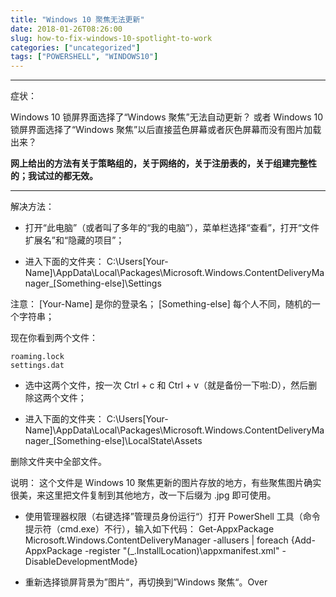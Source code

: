 ```yaml
---
title: "Windows 10 聚焦无法更新"
date: 2018-01-26T08:26:00
slug: how-to-fix-windows-10-spotlight-to-work
categories: ["uncategorized"]
tags: ["POWERSHELL", "WINDOWS10"]
---
```


---

症状：

Windows 10 锁屏界面选择了“Windows 聚焦”无法自动更新？
或者
Windows 10 锁屏界面选择了“Windows 聚焦”以后直接蓝色屏幕或者灰色屏幕而没有图片加载出来？

**网上给出的方法有关于策略组的，关于网络的，关于注册表的，关于组建完整性的；我试过的都无效。**

---

解决方法：

- 打开“此电脑”（或者叫了多年的“我的电脑”），菜单栏选择“查看”，打开“文件扩展名”和“隐藏的项目”；

- 进入下面的文件夹： C:\Users[Your-Name]\AppData\Local\Packages\Microsoft.Windows.ContentDeliveryManager_[Something-else]\Settings

注意：
[Your-Name] 是你的登录名；
[Something-else] 每个人不同，随机的一个字符串；

现在你看到两个文件：

```
roaming.lock
settings.dat
```

- 选中这两个文件，按一次 Ctrl + c 和 Ctrl + v（就是备份一下啦:D），然后删除这两个文件；

- 进入下面的文件夹： C:\Users[Your-Name]\AppData\Local\Packages\Microsoft.Windows.ContentDeliveryManager_[Something-else]\LocalState\Assets

删除文件夹中全部文件。

说明：
这个文件是 Windows 10 聚焦更新的图片存放的地方，有些聚焦图片确实很美，来这里把文件复制到其他地方，改一下后缀为 .jpg 即可使用。

- 使用管理器权限（右键选择”管理员身份运行“）打开 PowerShell 工具（命令提示符（cmd.exe）不行），输入如下代码： Get-AppxPackage Microsoft.Windows.ContentDeliveryManager -allusers | foreach {Add-AppxPackage -register "$($_.InstallLocation)\appxmanifest.xml" -DisableDevelopmentMode}

- 重新选择锁屏背景为”图片“，再切换到”Windows 聚焦“。Over